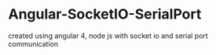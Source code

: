 # Angular-SocketIO-SerialPort
created using angular 4, node js with socket io and serial port communication
